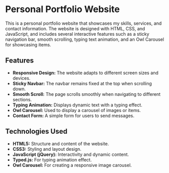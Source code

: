 # Personal Portfolio Website

This is a personal portfolio website that showcases my skills, services, and contact information. The website is designed with HTML, CSS, and JavaScript, and includes several interactive features such as a sticky navigation bar, smooth scrolling, typing text animation, and an Owl Carousel for showcasing items.

## Features
- **Responsive Design:** The website adapts to different screen sizes and devices.
- **Sticky Navbar:** The navbar remains fixed at the top when scrolling down.
- **Smooth Scroll:** The page scrolls smoothly when navigating to different sections.
- **Typing Animation:** Displays dynamic text with a typing effect.
- **Owl Carousel:** Used to display a carousel of images or items.
- **Contact Form:** A simple form for users to send messages.

## Technologies Used
- **HTML5:** Structure and content of the website.
- **CSS3:** Styling and layout design.
- **JavaScript (jQuery):** Interactivity and dynamic content.
- **Typed.js:** For typing animation effect.
- **Owl Carousel:** For creating a responsive image carousel.


